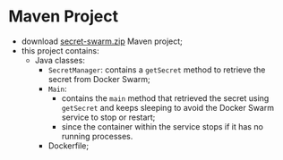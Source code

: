# Maven Project

- download [secret-swarm.zip](resources/secret-swarm.zip) Maven project;
- this project contains:
  - Java classes:
    - `SecretManager`: contains a `getSecret` method to retrieve the secret from Docker Swarm;
    - `Main`: 
      - contains the `main` method that retrieved the secret using `getSecret` and keeps sleeping to avoid the Docker Swarm service to stop or restart;
      - since the container within the service stops if it has no running processes.
    - Dockerfile;

